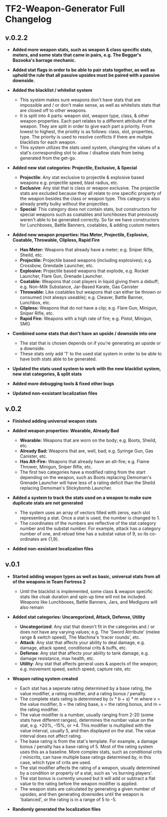 # TF2-Weapon-Generator Full Changelog

## v.0.2.2
- **Added more weapon stats, such as weapon & class specific stats, meters, and some stats that came in pairs, e.g. The Beggar's Bazooka's barrage mechanic.**
- **Added stat flags in order to be able to pair stats together, as well as uphold the rule that all passive upsides must be paired with a passive downside.**
 - **Added the blacklist / whitelist system**
 	- This system makes sure weapons don't have stats that are impossible and / or don't make sense, as well as whitelists stats that are closed off to other weapons.
	- It is split into 4 parts: weapon slot, weapon type, class, & other weapon properties. Each part relates to a different attribute of the weapon. They are split in order to give each part a priority. From lowest to highest, the priotity is as follows: class, slot, properties, type. The priority is used to resolve conflicts if there are multple blacklists for each weapon.
	- This system utilizes the stats used system, changing the values of a stat's corresponding slot to allow / disallow stats from being generated from the get-go.
- **Added new stat categories: Projectile, Exclusive, & Special**
	- **Projectile**: Any stat exclusive to projectile & explosive based weapons e.g. projectile speed, blast radius, etc.
  - **Exclusive**: Any stat that is class or weapon exclusive. The projectile stats are excluded because they all relate to one specific property of the weapon besides the class or weapon type. This category is also already pretty bulky without the projectiles.
  - **Special**: This category does not contain stats, but constructors for special weapons such as coatables and lunchboxes that previously weren't able to be generated correctly. So far we have constructors for Lunchboxes, Battle Banners, coatables, & adding custom meters

- **Added new weapon properties: Has Meter, Projectile, Explosive, Coatable, Throwable, Clipless, Rapid Fire**
	- **Has Meter:** Weapons that already have a meter; e.g. Sniper Rifle, Sheild, etc.
  - **Projectile:** Projectile based weapons (including explosives); e.g. Crossbow, Grendade Launcher, etc.
  - **Explosive:** Projectile based weapons that explode, e.g. Rocket Launcher, Flare Gun, Grenade Launcher.
  - **Coatable:** Weapons that coat players in liquid giving them a debuff; e.g. Non-Milk Substance, Jar-Based Karate, Gas Canister
  - **Throwable:** Like coatables but weapons that can either be thrown or consumed (not always useable); e.g. Cleaver, Battle Banner, Lunchbox, etc.
  - **Clipless:** Weapons that do not have a clip; e.g. Flare Gun, Minigun, Sniper Rifle, etc.
  - **Rapid Fire:** Weapons with a high rate of fire; e.g. Pistol, Minigun, SMG

- **Combined some stats that don't have an upside / downside into one**
	- The stat that is chosen depends on if you're generating an upside or a downside.
  - These stats only add '1' to the used stat system in order to be able to have both stats able to be generated.
- **Updated the stats used system to work with the new blacklist system, new stat categories, & split stats**
- **Added more debugging tools & fixed other bugs**
- **Updated non-exsistant localization files**

## v.0.2
- **Finished adding universal weapon stats**

- **Added weapon properties: Wearable, Already Bad**
	- **Wearable:** Weapons that are worn on the body; e.g. Boots, Sheild, etc.
  - **Already Bad:** Weapons that are, well, bad; e.g. Syringe Gun, Gas Canister, etc.
  - **Has Alt-Fire:** Weapons that already have an alt-fire; e.g. Flame Thrower, Minigun, Sniper Rifle, etc.  
  - The first two categories have a modified rating from the start depending on the weapon, such as Boots replacing Demoman's Grenade Launcher will have less of a rating deficit than the Sheild replacing Demoman's Stickybomb Launcher.

- **Added a system to track the stats used on a weapon to make sure duplicate stats are not generated**
	 - The system uses an array of vectors filled with zeros, each slot representing a stat. Once a stat is used, the number is changed to 1.
   - The coordinates of the numbers are reflective of the stat category number and the substat number. For example, attack has a category number of one, and reload time has a substat value of 9, so its co-ordinates are {1,9}.
- **Added non-exsistant localization files**

## v.0.1
- **Started adding weapon types as well as basic, universal stats from all of the weapons in Team Fortress 2**
	- Until the blacklist is implemented, some class & weapon specific stats like cloak duration and spin up time will not be included. Weapons like Lunchboxes, Battle Banners, Jars, and Mediguns will also remain

- **Added stat categories: Uncaregorized, Attack, Defense, Utility**
	- **Uncategorized**: Any stat that doesn't fit in the categories and / or does not have any varying values; e.g. The 'Sword Atrribute' (melee range & switch speed), The Machina's 'tracer rounds', etc.
  - **Attack**: Any stat that affects your ability to deal damage, e.g. damage, attack speed, conditional crits & buffs, etc.
  - **Defense**: Any stat that affects your ability to tank damage, e.g. damage resistance, max health, etc.
  - **Utility**: Any stat that affects general uses & aspects of the weapon; e.g. movement speed, switch speed, capture rate, etc

- **Weapon rating system created**
	- Each stat has a seperate rating determined by a base rating, the value modifier, a rating modifier, and a rating bonus / penalty.
  - The complete stats rating is determined by (v * b + s) * m where v = the value modifier, b = the rating base, s = the rating bonus, and m = the rating modifier.
  - The value modifier is a number, usually ranging from 2-20 (some stats have different ranges), determines the number value on the stat, e.g. +20%, -15%, or +4. This modifier is multiplied with the value interval, usually 5, and then displayed on the stat. The value interval does not affect rating. 
  - The base rating is from the stat's template. For example, a damage bonus / penalty has a base rating of 5. Most of the rating system uses this as a baseline. More complex stats, such as conditional crits / minicrits, can have multiple base ratings determined by, in this case, which type of crits are used.
  - The stat modifier affects the rating of a weapon, usually determined by a condition or property of a stat, such as 'vs burning players'.
  - The stat bonus is currently unused but it will add or subtract a flat value to the rating before the weapon modifier is applied.
  - The weapon stats are calculated by generating a given number of upsides, and then generating downsides until the weapon is 'balanced', or the rating is in a range of 5 to -5.

- **Randomly generated the localization files**